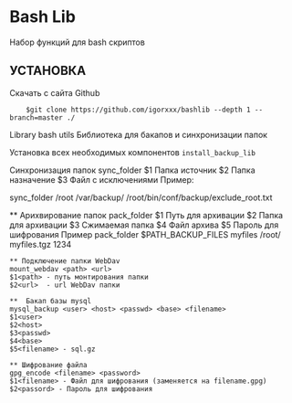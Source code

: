 Bash Lib
=========================


Набор функций для bash скриптов


УСТАНОВКА
------------
Скачать с сайта Github
```console
    $git clone https://github.com/igorxxx/bashlib --depth 1 --branch=master ./
```

Library bash utils
Библиотека для бакапов и синхронизации папок

Установка всех необходимых компонентов 
 `install_backup_lib`

 Синхронизация папок
sync_folder <source> <destination> <exclude file>
$1<source> Папка источник
$2<destination> Папка назначение
$3<exclude file> Файл с исключениями
Пример:


  sync_folder /root /var/backup/ /root/bin/conf/backup/exclude_root.txt 



   ** Арихвирование папок
   pack_folder <source> <folder> <tar arhive> <password>
   $1<source>		Путь для архивации
   $2<folder>          Папка для архивации
   $3<folder>		Сжимаемая папка
   $4<tar arhive>	Файл архива
   $5<password>	Пароль для шифрования
   Пример
   pack_folder $PATH_BACKUP_FILES myfiles  /root/ myfiles.tgz 1234

    ** Подключение папки WebDav
    mount_webdav <path> <url>
    $1<path> - путь монтирования папки
    $2<url>  - url WebDav папки

    **  Бакап базы mysql
    mysql_backup <user> <host> <passwd> <base> <filename> 
    $1<user>
    $2<host>
    $3<passwd>
    $4<base>
    $5<filename> - sql.gz

    ** Шифрование файла
    gpg_encode <filename> <password>
    $1<filename> - Файл для шифрования (заменяется на filename.gpg)
    $2<passord> - Пароль для шифрования
